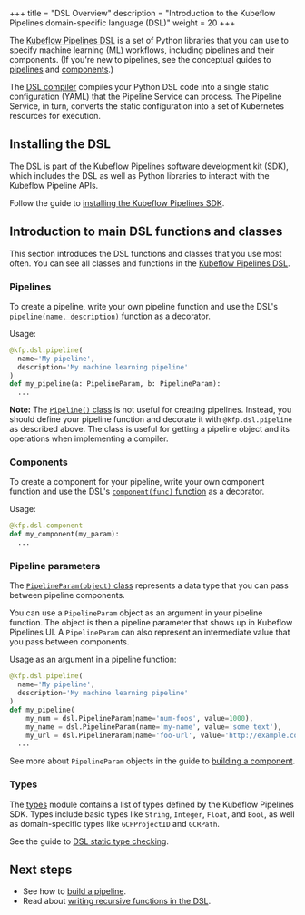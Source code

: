 +++
title = "DSL Overview"
description = "Introduction to the Kubeflow Pipelines domain-specific language (DSL)"
weight = 20
+++

The
[Kubeflow Pipelines DSL](https://github.com/kubeflow/pipelines/tree/master/sdk/python/kfp/dsl)
is a set of Python libraries that you can use to specify machine learning (ML)
workflows, including pipelines and their components. (If you're new to
pipelines, see the conceptual guides to [pipelines](/docs/pipelines/concepts/pipeline/)
and [components](/docs/pipelines/concepts/component/).)

The
[DSL compiler](https://github.com/kubeflow/pipelines/tree/master/sdk/python/kfp/compiler)
compiles your Python DSL code into a single static configuration (YAML)
that the Pipeline Service can process. The Pipeline Service, in turn, converts
the static configuration into a set of Kubernetes resources for execution.

## Installing the DSL

The DSL is part of the Kubeflow Pipelines software development kit (SDK),
which includes the DSL as well as Python libraries to interact with the Kubeflow
Pipeline APIs.

Follow the guide to 
[installing the Kubeflow Pipelines SDK](/docs/pipelines/sdk/install-sdk/).

## Introduction to main DSL functions and classes

This section introduces the DSL functions and classes that you use most often.
You can see all classes and functions in the
[Kubeflow Pipelines DSL](https://github.com/kubeflow/pipelines/tree/master/sdk/python/kfp/dsl).

### Pipelines

To create a pipeline, write your own pipeline function and use the DSL's
[`pipeline(name, description)` function](https://github.com/kubeflow/pipelines/blob/master/sdk/python/kfp/dsl/_pipeline.py)
as a decorator.

Usage:

```python
@kfp.dsl.pipeline(
  name='My pipeline',
  description='My machine learning pipeline'
)
def my_pipeline(a: PipelineParam, b: PipelineParam):
  ...
```

**Note:** The
[`Pipeline()` class](https://github.com/kubeflow/pipelines/blob/master/sdk/python/kfp/dsl/_pipeline.py)
is not useful for creating pipelines. Instead, you should define your pipeline
function and decorate it with `@kfp.dsl.pipeline` as described above. The class
is useful for getting a pipeline object and its operations when implementing a 
compiler.

### Components

To create a component for your pipeline, write your own component function and
use the DSL's
[`component(func)` function](https://github.com/kubeflow/pipelines/blob/master/sdk/python/kfp/dsl/_component.py)
as a decorator.

Usage:

```python
@kfp.dsl.component
def my_component(my_param):
  ...
```

### Pipeline parameters

The
[`PipelineParam(object)` class](https://github.com/kubeflow/pipelines/blob/master/sdk/python/kfp/dsl/_pipeline_param.py)
represents a data type that you can pass between pipeline components.

You can use a `PipelineParam` object as an argument in your pipeline function.
The object is then a pipeline parameter that shows up in Kubeflow Pipelines UI.
A `PipelineParam` can also represent an intermediate value that you pass between 
components.

Usage as an argument in a pipeline function:

```python
@kfp.dsl.pipeline(
  name='My pipeline',
  description='My machine learning pipeline'
)
def my_pipeline(
    my_num = dsl.PipelineParam(name='num-foos', value=1000),
    my_name = dsl.PipelineParam(name='my-name', value='some text'),
    my_url = dsl.PipelineParam(name='foo-url', value='http://example.com')):
  ...
```

See more about `PipelineParam` objects in the guide to [building a 
component](/docs/pipelines/sdk/build-component/#create-a-python-class-for-your-component).

### Types

The
[types](https://github.com/kubeflow/pipelines/blob/master/sdk/python/kfp/dsl/types.py)
module contains a list of types defined by the Kubeflow Pipelines SDK. Types
include basic types like `String`, `Integer`, `Float`, and `Bool`, as well as
domain-specific types like `GCPProjectID` and `GCRPath`.

See the guide to 
[DSL static type checking](/docs/pipelines/sdk/static-type-checking).

## Next steps

* See how to
  [build a pipeline](/docs/pipelines/sdk/build-component/#create-a-python-class-for-your-component).
* Read about [writing recursive functions in the 
  DSL](/docs/pipelines/sdk/dsl-recursion).
